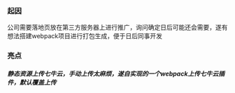 ### 起因

公司需要落地页放在第三方服务器上进行推广，询问确定日后可能还会需要，遂有想法搭建webpack项目进行打包生成，便于日后同事开发





### 亮点

##### 静态资源上传七牛云，手动上传太麻烦，遂自实现的一个webpack上传七牛云插件，默认覆盖上传

